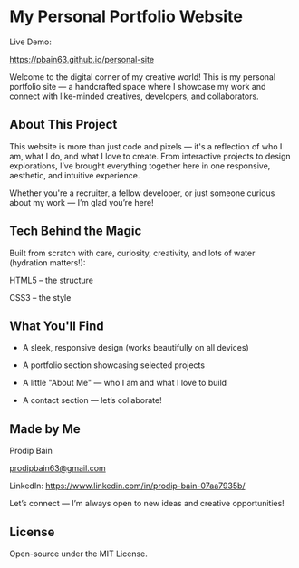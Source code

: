 # My Personal Portfolio Website

Live Demo: 

https://pbain63.github.io/personal-site

Welcome to the digital corner of my creative world! This is my personal portfolio site — a handcrafted space where I showcase my work and connect with like-minded creatives, developers, and collaborators.

## About This Project

This website is more than just code and pixels — it's a reflection of who I am, what I do, and what I love to create. From interactive projects to design explorations, I’ve brought everything together here in one responsive, aesthetic, and intuitive experience.

Whether you're a recruiter, a fellow developer, or just someone curious about my work — I’m glad you’re here!

## Tech Behind the Magic

Built from scratch with care, curiosity, creativity, and lots of water (hydration matters!):

HTML5 – the structure

CSS3 – the style

## What You'll Find

- A sleek, responsive design (works beautifully on all devices)

- A portfolio section showcasing selected projects

- A little "About Me" — who I am and what I love to build

- A contact section — let’s collaborate!

## Made by Me

Prodip Bain

prodipbain63@gmail.com

LinkedIn: https://www.linkedin.com/in/prodip-bain-07aa7935b/

Let’s connect — I’m always open to new ideas and creative opportunities!

## License

Open-source under the MIT License.
